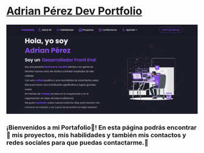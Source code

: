 # [Adrian Pérez Dev Portfolio](https://adriane121000.github.io/portfolio)

![Portada](https://github.com/AdrianE121000/portfolio/blob/master/public/portfolio.jpg)

### ¡Bienvenidos a mi Portafolio🤩! En esta página podrás encontrar🔎 mis proyectos, mis habilidades y también mis contactos y redes sociales para que puedas contactarme.📲
